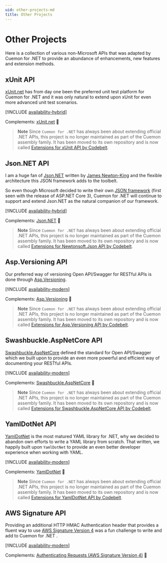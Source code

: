 ```yaml
---
uid: other-projects-md
title: Other Projects
---
```


# Other Projects

Here is a collection of various non-Microsoft APIs that was adapted by Cuemon for .NET to provide an abundance of enhancements, new features and extension methods.

## xUnit API

[xUnit.net](https://xunit.net/) has from day one been the preferred unit test platform for Cuemon for .NET and it was only natural to extend upon xUnit for even more advanced unit test scenarios.

[!INCLUDE [availability-hybrid](../../includes/availability-hybrid.md)]

Complements: [xUnit.net](https://github.com/xunit/xunit) 🔗

> **Note**
> Since `Cuemon for .NET` has always been about extending official .NET APIs, this project is no longer maintained as part of the Cuemon assembly family. It has been moved to its own repository and is now called [Extensions for xUnit API by Codebelt](https://github.com/codebeltnet/xunit).

## Json.NET API

I am a huge fan of [Json.NET](https://www.newtonsoft.com/json) written by [James Newton-King](https://github.com/JamesNK) and the flexible architecture this JSON framework adds to the toolbelt.

So even though Microsoft decided to write their own [JSON framework](https://docs.microsoft.com/en-us/dotnet/api/system.text.json) (first seen with the release of ASP.NET Core 3), Cuemon for .NET will continue to support and extend Json.NET as the natural companion of our framework.

[!INCLUDE [availability-hybrid](../../includes/availability-hybrid.md)]

Complements: [Json.NET](https://github.com/JamesNK/Newtonsoft.Json) 🔗

> **Note**
> Since `Cuemon for .NET` has always been about extending official .NET APIs, this project is no longer maintained as part of the Cuemon assembly family. It has been moved to its own repository and is now called [Extensions for Newtonsoft.Json API by Codebelt](https://github.com/codebeltnet/newtonsoft-json).

## Asp.Versioning API

Our preferred way of versioning Open API/Swagger for RESTful APIs is done through [Asp.Versioning](https://github.com/dotnet/aspnet-api-versioning).

[!INCLUDE [availability-modern](../../includes/availability-modern.md)]

Complements: [Asp.Versioning](https://github.com/dotnet/aspnet-api-versioning) 🔗

> **Note**
> Since `Cuemon for .NET` has always been about extending official .NET APIs, this project is no longer maintained as part of the Cuemon assembly family. It has been moved to its own repository and is now called [Extensions for Asp.Versioning API by Codebelt](https://github.com/codebeltnet/asp-versioning).

## Swashbuckle.AspNetCore API

[Swashbuckle.AspNetCore](https://github.com/domaindrivendev/Swashbuckle.AspNetCore) defined the standard for Open API/Swagger which we built upon to provide an even more powerful and efficient way of documenting your RESTful APIs.

[!INCLUDE [availability-modern](../../includes/availability-modern.md)]

Complements: [Swashbuckle.AspNetCore](https://github.com/domaindrivendev/Swashbuckle.AspNetCore) 🔗

> **Note**
> Since `Cuemon for .NET` has always been about extending official .NET APIs, this project is no longer maintained as part of the Cuemon assembly family. It has been moved to its own repository and is now called [Extensions for Swashbuckle.AspNetCore API by Codebelt](https://github.com/codebeltnet/swashbuckle-aspnetcore).

## YamlDotNet API

[YamlDotNet](https://github.com/aaubry/YamlDotNet) is the most matured YAML library for .NET, why we decided to abandon own efforts to write a YAML library from scratch. That written, we happily built upon `YamlDotNet` to provide an even better developer experience when working with YAML.

[!INCLUDE [availability-modern](../../includes/availability-modern.md)]

Complements: [YamlDotNet](https://github.com/aaubry/YamlDotNet/wiki) 🔗

> **Note**
> Since `Cuemon for .NET` has always been about extending official .NET APIs, this project is no longer maintained as part of the Cuemon assembly family. It has been moved to its own repository and is now called [Extensions for YamlDotNet API by Codebelt](https://github.com/codebeltnet/yamldotnet).

## AWS Signature API

Providing an additional HTTP HMAC Authentication header that provides a fluent way to use [AWS Signature Version 4](https://docs.aws.amazon.com/general/latest/gr/reference-for-signature-version-4.html) was a fun challenge to write and add to Cuemon for .NET .

[!INCLUDE [availability-modern](../../includes/availability-modern.md)]

Complements: [Authenticating Requests (AWS Signature Version 4)](https://docs.aws.amazon.com/AmazonS3/latest/API/sig-v4-authenticating-requests.html) 🔗